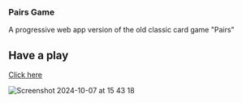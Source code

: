 ### Pairs Game
A progressive web app version of the old classic card game "Pairs"

## Have a play
[Click here](https://snap-pwa-ae9cd.web.app/)

![Screenshot 2024-10-07 at 15 43 18](https://github.com/user-attachments/assets/8f81fa0c-c7db-43ea-b8c9-bc512c3fcb20)


